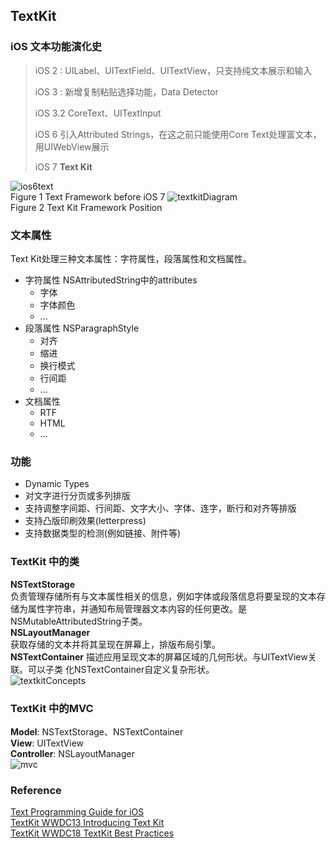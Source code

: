 ## TextKit
### iOS 文本功能演化史
>iOS 2 : UILabel、UITextField、UITextView，只支持纯文本展示和输入  
>
>iOS 3 : 新增复制粘贴选择功能，Data Detector  
>
>iOS 3.2  CoreText、UITextInput
> 
>iOS 6 引入Attributed Strings，在这之前只能使用Core Text处理富文本，用UIWebView展示 
>
>iOS 7 **Text Kit**  
 
![ios6text](http://beyondvincent.com/images/2013/11/24.jpg)  
Figure 1  Text Framework before iOS 7
![textkitDiagram](http://beyondvincent.com/images/2013/11/23.jpg)  
Figure 2  Text Kit Framework Position
### 文本属性
Text Kit处理三种文本属性：字符属性，段落属性和文档属性。
  
* 字符属性  NSAttributedString中的attributes
	* 字体
	* 字体颜色
	* ... 
* 段落属性  NSParagraphStyle
	* 对齐
	* 缩进
	* 换行模式
	* 行间距
	* ... 
* 文档属性 
	* RTF
	* HTML
	* ...  


### 功能
* Dynamic Types  
* 对文字进行分页或多列排版
* 支持调整字间距、行间距、文字大小、字体、连字，断行和对齐等排版
* 支持凸版印刷效果(letterpress)  
* 支持数据类型的检测(例如链接、附件等)

### TextKit 中的类
**NSTextStorage**  
负责管理存储所有与文本属性相关的信息，例如字体或段落信息将要呈现的文本存储为属性字符串，并通知布局管理器文本内容的任何更改。是NSMutableAttributedString子类。  
**NSLayoutManager**  
获取存储的文本并将其呈现在屏幕上，排版布局引擎。  
**NSTextContainer** 
描述应用呈现文本的屏幕区域的几何形状。与UITextView关联。可以子类
化NSTextContainer自定义复杂形状。  
![textkitConcepts](https://koenig-media.raywenderlich.com/uploads/2013/09/TextKitStack.png)  
### TextKit 中的MVC
**Model**:  NSTextStorage、NSTextContainer  
**View**: UITextView  
**Controller**: NSLayoutManager  
![mvc](https://developer.apple.com/library/archive/documentation/General/Conceptual/DevPedia-CocoaCore/Art/model_view_controller_2x.png)
### Reference
[Text Programming Guide for iOS](https://developer.apple.com/library/archive/documentation/StringsTextFonts/Conceptual/TextAndWebiPhoneOS/Introduction/Introduction.html#//apple_ref/doc/uid/TP40009542-CH1-SW1)  
[TextKit WWDC13  Introducing Text Kit](https://developer.apple.com/videos/play/wwdc2013/210/)  
[TextKit WWDC18 TextKit Best Practices](https://developer.apple.com/videos/play/wwdc2018/221/)
